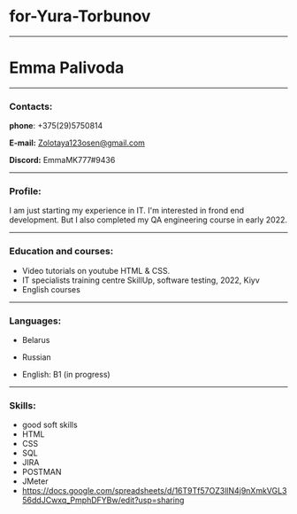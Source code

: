 # for-Yura-Torbunov

___
# Emma Palivoda

---
### Contacts: 
__phone__: +375(29)5750814


__E-mail:__ Zolotaya123osen@gmail.com


__Discord:__ EmmaMK777#9436


___
### Profile:
 I am just starting my experience in IT. I'm interested in frond end development. But I also completed my QA engineering course in early 2022.
___
### Education and courses:
* Video tutorials on youtube HTML & CSS.
* IT specialists training centre SkillUp, software testing, 2022, Kiyv
* English courses
___
### Languages: 

* Belarus

* Russian

* English: В1 (in progress)
___

### Skills:

* good soft skills
* HTML
* CSS
* SQL
* JIRA
* POSTMAN
* JMeter
* https://docs.google.com/spreadsheets/d/16T9Tf57OZ3llN4j9nXmkVGL356ddJCwxq_PmphDFYBw/edit?usp=sharing
